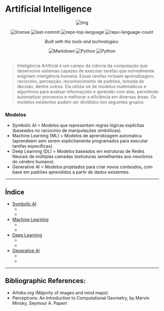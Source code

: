 # Artificial Intelligence

<div align="center">

![Img](https://github.com/user-attachments/assets/5b4e233c-9d83-4c10-93ac-94d066669d28)

<!-- BADGES -->
<img src="https://img.shields.io/github/license/HenrySchall/Artificial_Intelligence?style=flat&logo=opensourceinitiative&logoColor=white&color=0080ff" alt="license">
<img src="https://img.shields.io/github/last-commit/HenrySchall/Artificial_Intelligence?style=flat&logo=git&logoColor=white&color=0080ff" alt="last-commit">
<img src="https://img.shields.io/github/languages/top/HenrySchall/Artificial_Intelligence?style=flat&color=0080ff" alt="repo-top-language">
<img src="https://img.shields.io/github/languages/count/HenrySchall/Artificial_Intelligence?style=flat&color=0080ff" alt="repo-language-count">

<em>Built with the tools and technologies:</em>

<img src="https://img.shields.io/badge/Markdown-000000.svg?style=flat&logo=Markdown&logoColor=white" alt="Markdown">
<img src="https://img.shields.io/badge/Python-3776AB.svg?style=flat&logo=Python&logoColor=white" alt="Python">
<img src="https://img.shields.io/badge/Jupyter%20Notebook-F37626?style?style=flat&logo=jupyter&logoColor=white" alt="Python">

</div>
<br>

> Inteligência Artificial é um campo da ciência da computação que desenvolve sistemas capazes de executar tarefas que normalmente exigiriam inteligência humana. Essas tarefas incluem aprendizagem, raciocínio, percepção, reconhecimento de padrões, tomada de decisão, dentre outros. Ela utiliza-se de modelos matemáticos e algoritmos para analisar informações e aprender com elas, permitindo automatizar processos e melhorar a eficiência em diversas áreas. Os modelos existentes podem ser divididos nos seguintes grupos:

### Modelos

* Symbolic AI = Modelos que representam regras lógicas explícitas (baseados no raciocinio de manipulações simbólicas).
* Machine Learning (ML) = Modelos de aprendizagem automatica (aprendeem sem serem explicitamente programados para executar tarefas específicas).
* Deep Learning (DL) = Modelos baseados em estruturas de Redes Neurais de múltiplas camadas (estruturas semelhantes aos neurônios do cérebro humano).
* Generative AI = Modelos projetados para criar novos conteúdos, com base em padrões aprendidos a partir de dados existentes.

---
## Índice

- [Symbolic AI](https://github.com/HenrySchall/Artificial_Intelligence/tree/main/Symbolic%20AI)
    - []()
    - []()
- [Machine Learning](https://github.com/HenrySchall/Artificial_Intelligence/tree/main/Machine%20Learning)
    - []()
    - []()
- [Deep Learning](https://github.com/HenrySchall/Artificial_Intelligence/tree/main/Deep%20Learning)
    - []()
    - []()
- [Generative AI](https://github.com/HenrySchall/Artificial_Intelligence/tree/main/Level%203%20-%20GenAI)
    - []()
    - []()

---

## Bibliographic References:

- Aifolks.org (Majority of images and mind maps)
- Perceptrons: An Introduction to Computational Geometry, by Marvin Minsky, Seymour A. Papert
